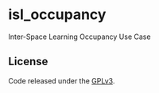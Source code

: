 # isl_occupancy
Inter-Space Learning Occupancy Use Case

## License

 Code released under the [GPLv3](https://github.com/anjomshoaa/isl_occupancy/blob/master/LICENSE).

